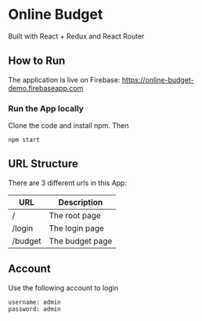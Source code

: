 # Online Budget 

Built with React + Redux and React Router



## How to Run
The application is live on Firebase:
https://online-budget-demo.firebaseapp.com

### Run the App locally
Clone the code and install npm. Then
```
npm start
```

## URL Structure
There are 3 different urls in this App:

| URL | Description |
|----|-------------------------------------------|
| / | The root page|
| /login | The login page |
| /budget | The budget page |


## Account
Use the following account to login

```
username: admin
password: admin
```

